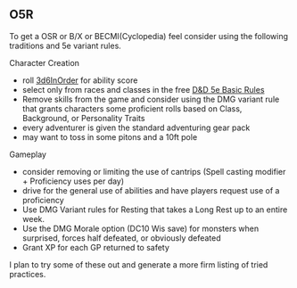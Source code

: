 ## O5R

To get a OSR or B/X or BECMI(Cyclopedia) feel consider using the following traditions and 5e variant rules.

Character Creation

* roll [3d6InOrder](../rules/3d6InOrder.md) for ability score
* select only from races and classes in the free [D&D 5e Basic Rules](http://dnd.wizards.com/articles/features/basicrules)
* Remove skills from the game and consider using the DMG variant rule that grants characters some proficient rolls based on Class, Background, or Personality Traits
* every adventurer is given the standard adventuring gear pack
* may want to toss in some pitons and a 10ft pole

Gameplay

* consider removing or limiting the use of cantrips (Spell casting modifier + Proficiency uses per day)
* drive for the general use of abilities and have players request use of a proficiency
* Use DMG Variant rules for Resting that takes a Long Rest up to an entire week. 
* Use the DMG Morale option (DC10 Wis save) for monsters when surprised, forces half defeated, or obviously defeated
* Grant XP for each GP returned to safety 

I plan to try some of these out and generate a more firm listing of tried practices. 
